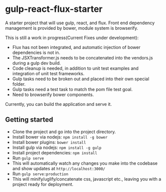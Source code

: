 # gulp-react-flux-starter
A starter project that will use gulp, react, and flux. Front end dependency management is provided by bower, module system is browserify.

This is still a work in progress(Current Fixes under development):
* Flux has not been integrated, and automatic injection of bower dependencies is not in.
* The JSXTransformer.js needs to be concatenated into the vendors.js during a gulp dev build.
* Code cleanup is needed, in addition to unit test examples and integration of unit test frameworks.
* Gulp tasks need to be broken out and placed into their own special folder.
* Gulp tasks need a test task to match the pom file test goal.
* Need to browserify bower components.

Currently, you can build the application and serve it.

## Getting started
* Clone the project and go into the project directory.
* Install bower via nodejs: `npm install -g bower`
* Install bower plugins: `bower install`
* Install gulp via nodejs: `npm install -g gulp`
* Install project dependencies: `npm install`
* Run `gulp serve`
 * This will automatically watch any changes you make into the codebase and show updates at `http://localhost:3000/`
* Run `gulp serve:production`
 * This will minify/uglify/concatenate css, javascript etc., leaving you with a project ready for deployment.
